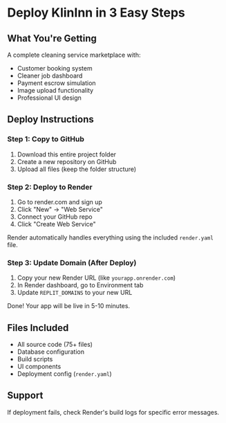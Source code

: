 # Deploy KlinInn in 3 Easy Steps

## What You're Getting
A complete cleaning service marketplace with:
- Customer booking system
- Cleaner job dashboard  
- Payment escrow simulation
- Image upload functionality
- Professional UI design

## Deploy Instructions

### Step 1: Copy to GitHub
1. Download this entire project folder
2. Create a new repository on GitHub
3. Upload all files (keep the folder structure)

### Step 2: Deploy to Render
1. Go to render.com and sign up
2. Click "New" → "Web Service" 
3. Connect your GitHub repo
4. Click "Create Web Service"

Render automatically handles everything using the included `render.yaml` file.

### Step 3: Update Domain (After Deploy)
1. Copy your new Render URL (like `yourapp.onrender.com`)
2. In Render dashboard, go to Environment tab
3. Update `REPLIT_DOMAINS` to your new URL

Done! Your app will be live in 5-10 minutes.

## Files Included
- All source code (75+ files)
- Database configuration
- Build scripts
- UI components
- Deployment config (`render.yaml`)

## Support
If deployment fails, check Render's build logs for specific error messages.